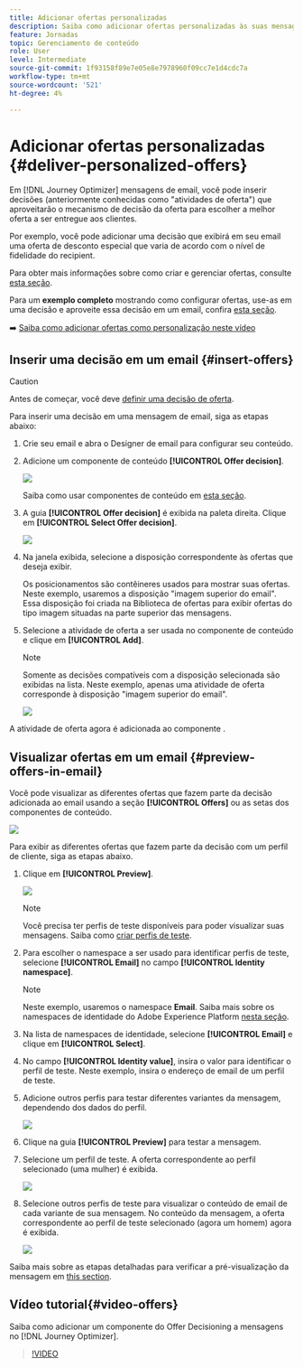 ```yaml
---
title: Adicionar ofertas personalizadas
description: Saiba como adicionar ofertas personalizadas às suas mensagens
feature: Jornadas
topic: Gerenciamento de conteúdo
role: User
level: Intermediate
source-git-commit: 1f93158f89e7e05e8e7978960f09cc7e1d4cdc7a
workflow-type: tm+mt
source-wordcount: '521'
ht-degree: 4%

---
```


# Adicionar ofertas personalizadas {#deliver-personalized-offers}

Em [!DNL Journey Optimizer] mensagens de email, você pode inserir decisões (anteriormente conhecidas como &quot;atividades de oferta&quot;) que aproveitarão o mecanismo de decisão da oferta para escolher a melhor oferta a ser entregue aos clientes.

Por exemplo, você pode adicionar uma decisão que exibirá em seu email uma oferta de desconto especial que varia de acordo com o nível de fidelidade do recipient.

Para obter mais informações sobre como criar e gerenciar ofertas, consulte [esta seção](offers/get-started/starting-offer-decisioning.md).

Para um **exemplo completo** mostrando como configurar ofertas, use-as em uma decisão e aproveite essa decisão em um email, confira [esta seção](offers/offers-e2e.md#insert-decision-in-email).

➡️ [Saiba como adicionar ofertas como personalização neste vídeo](#video-offers)

## Inserir uma decisão em um email {#insert-offers}

>[!CAUTION]
>
>Antes de começar, você deve [definir uma decisão de oferta](offers/offer-activities/create-offer-activities.md).

Para inserir uma decisão em uma mensagem de email, siga as etapas abaixo:

1. Crie seu email e abra o Designer de email para configurar seu conteúdo.

1. Adicione um componente de conteúdo **[!UICONTROL Offer decision]**.

   ![](assets/deliver-offer-component.png)

   Saiba como usar componentes de conteúdo em [esta seção](content-components.md).

1. A guia **[!UICONTROL Offer decision]** é exibida na paleta direita. Clique em **[!UICONTROL Select Offer decision]**.

   ![](assets/deliver-offer-tab.png)

1. Na janela exibida, selecione a disposição correspondente às ofertas que deseja exibir.

   [](offers/offer-library/creating-placements.md) Os posicionamentos são contêineres usados para mostrar suas ofertas. Neste exemplo, usaremos a disposição &quot;imagem superior do email&quot;. Essa disposição foi criada na Biblioteca de ofertas para exibir ofertas do tipo imagem situadas na parte superior das mensagens.

1. Selecione a atividade de oferta a ser usada no componente de conteúdo e clique em **[!UICONTROL Add]**.

   >[!NOTE]
   >
   >Somente as decisões compatíveis com a disposição selecionada são exibidas na lista. Neste exemplo, apenas uma atividade de oferta corresponde à disposição &quot;imagem superior do email&quot;.

   ![](assets/deliver-offer-placement.png)

A atividade de oferta agora é adicionada ao componente .


## Visualizar ofertas em um email {#preview-offers-in-email}

Você pode visualizar as diferentes ofertas que fazem parte da decisão adicionada ao email usando a seção **[!UICONTROL Offers]** ou as setas dos componentes de conteúdo.

![](assets/deliver-offer-preview.png)

Para exibir as diferentes ofertas que fazem parte da decisão com um perfil de cliente, siga as etapas abaixo.

1. Clique em **[!UICONTROL Preview]**.

   ![](assets/deliver-offer-preview-button.png)

   >[!NOTE]
   >
   >Você precisa ter perfis de teste disponíveis para poder visualizar suas mensagens. Saiba como [criar perfis de teste](building-journeys/creating-test-profiles.md).

1. Para escolher o namespace a ser usado para identificar perfis de teste, selecione **[!UICONTROL Email]** no campo **[!UICONTROL Identity namespace]**.

   >[!NOTE]
   >
   >Neste exemplo, usaremos o namespace **Email**. Saiba mais sobre os namespaces de identidade do Adobe Experience Platform [nesta seção](get-started-identity.md).

1. Na lista de namespaces de identidade, selecione **[!UICONTROL Email]** e clique em **[!UICONTROL Select]**.

1. No campo **[!UICONTROL Identity value]**, insira o valor para identificar o perfil de teste. Neste exemplo, insira o endereço de email de um perfil de teste.

   <!--For example enter smith@adobe.com and click the **[!UICONTROL Add profile]** button.-->

1. Adicione outros perfis para testar diferentes variantes da mensagem, dependendo dos dados do perfil.

   ![](assets/deliver-offer-test-profiles.png)

1. Clique na guia **[!UICONTROL Preview]** para testar a mensagem.

1. Selecione um perfil de teste. A oferta correspondente ao perfil selecionado (uma mulher) é exibida.

   ![](assets/deliver-offer-test-profile-female-preview.png)

1. Selecione outros perfis de teste para visualizar o conteúdo de email de cada variante de sua mensagem. No conteúdo da mensagem, a oferta correspondente ao perfil de teste selecionado (agora um homem) agora é exibida.

   ![](assets/deliver-offer-test-profile-male-preview.png)

Saiba mais sobre as etapas detalhadas para verificar a pré-visualização da mensagem em [this section](#preview-your-messages).

## Vídeo tutorial{#video-offers}

Saiba como adicionar um componente do Offer Decisioning a mensagens no [!DNL Journey Optimizer].

>[!VIDEO](https://video.tv.adobe.com/v/334088?quality=12)
